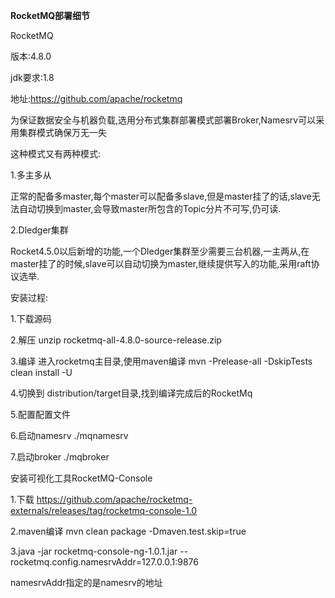 **RocketMQ部署细节**

RocketMQ

版本:4.8.0

jdk要求:1.8

地址:https://github.com/apache/rocketmq

为保证数据安全与机器负载,选用分布式集群部署模式部署Broker,Namesrv可以采用集群模式确保万无一失

这种模式又有两种模式:

1.多主多从

正常的配备多master,每个master可以配备多slave,但是master挂了的话,slave无法自动切换到master,会导致master所包含的Topic分片不可写,仍可读.

2.Dledger集群

Rocket4.5.0以后新增的功能,一个Dledger集群至少需要三台机器,一主两从,在master挂了的时候,slave可以自动切换为master,继续提供写入的功能,采用raft协议选举.

 

安装过程:

1.下载源码

2.解压   unzip  rocketmq-all-4.8.0-source-release.zip

3.编译 进入rocketmq主目录,使用maven编译 mvn -Prelease-all -DskipTests clean install -U 

4.切换到 distribution/target目录,找到编译完成后的RocketMq

5.配置配置文件

6.启动namesrv ./mqnamesrv

7.启动broker ./mqbroker



安装可视化工具RocketMQ-Console

1.下载 https://github.com/apache/rocketmq-externals/releases/tag/rocketmq-console-1.0

2.maven编译  mvn clean package -Dmaven.test.skip=true

3.java -jar rocketmq-console-ng-1.0.1.jar --rocketmq.config.namesrvAddr=127.0.0.1:9876

namesrvAddr指定的是namesrv的地址



